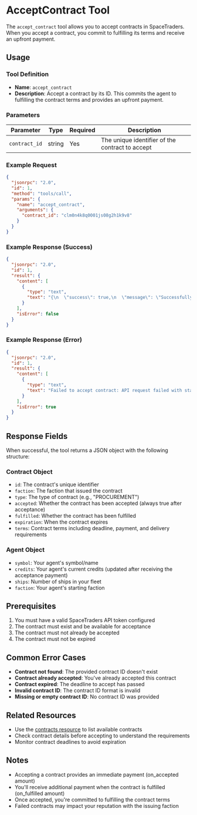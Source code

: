 # AcceptContract Tool

The `accept_contract` tool allows you to accept contracts in SpaceTraders. When you accept a contract, you commit to fulfilling its terms and receive an upfront payment.

## Usage

### Tool Definition

- **Name**: `accept_contract`
- **Description**: Accept a contract by its ID. This commits the agent to fulfilling the contract terms and provides an upfront payment.

### Parameters

| Parameter | Type | Required | Description |
|-----------|------|----------|-------------|
| `contract_id` | string | Yes | The unique identifier of the contract to accept |

### Example Request

```json
{
  "jsonrpc": "2.0",
  "id": 1,
  "method": "tools/call",
  "params": {
    "name": "accept_contract",
    "arguments": {
      "contract_id": "clm0n4k8q0001js08g2h1k9v8"
    }
  }
}
```

### Example Response (Success)

```json
{
  "jsonrpc": "2.0",
  "id": 1,
  "result": {
    "content": [
      {
        "type": "text",
        "text": "{\n  \"success\": true,\n  \"message\": \"Successfully accepted contract clm0n4k8q0001js08g2h1k9v8\",\n  \"contract\": {\n    \"id\": \"clm0n4k8q0001js08g2h1k9v8\",\n    \"faction\": \"COSMIC\",\n    \"type\": \"PROCUREMENT\",\n    \"accepted\": true,\n    \"fulfilled\": false,\n    \"expiration\": \"2024-12-31T23:59:59Z\",\n    \"terms\": {\n      \"deadline\": \"2024-12-30T23:59:59Z\",\n      \"payment\": {\n        \"on_accepted\": 10000,\n        \"on_fulfilled\": 50000\n      },\n      \"deliver\": [\n        {\n          \"tradeSymbol\": \"IRON_ORE\",\n          \"destinationSymbol\": \"X1-COSMIC-STATION\",\n          \"unitsRequired\": 100,\n          \"unitsFulfilled\": 0\n        }\n      ]\n    }\n  },\n  \"agent\": {\n    \"symbol\": \"MYAGENT\",\n    \"credits\": 110000,\n    \"ships\": 1,\n    \"faction\": \"COSMIC\"\n  }\n}"
      }
    ],
    "isError": false
  }
}
```

### Example Response (Error)

```json
{
  "jsonrpc": "2.0",
  "id": 1,
  "result": {
    "content": [
      {
        "type": "text",
        "text": "Failed to accept contract: API request failed with status 404: Contract not found"
      }
    ],
    "isError": true
  }
}
```

## Response Fields

When successful, the tool returns a JSON object with the following structure:

### Contract Object

- `id`: The contract's unique identifier
- `faction`: The faction that issued the contract
- `type`: The type of contract (e.g., "PROCUREMENT")
- `accepted`: Whether the contract has been accepted (always true after acceptance)
- `fulfilled`: Whether the contract has been fulfilled
- `expiration`: When the contract expires
- `terms`: Contract terms including deadline, payment, and delivery requirements

### Agent Object

- `symbol`: Your agent's symbol/name
- `credits`: Your agent's current credits (updated after receiving the acceptance payment)
- `ships`: Number of ships in your fleet
- `faction`: Your agent's starting faction

## Prerequisites

1. You must have a valid SpaceTraders API token configured
2. The contract must exist and be available for acceptance
3. The contract must not already be accepted
4. The contract must not be expired

## Common Error Cases

- **Contract not found**: The provided contract ID doesn't exist
- **Contract already accepted**: You've already accepted this contract
- **Contract expired**: The deadline to accept has passed
- **Invalid contract ID**: The contract ID format is invalid
- **Missing or empty contract ID**: No contract ID was provided

## Related Resources

- Use the [contracts resource](../resources/contracts.md) to list available contracts
- Check contract details before accepting to understand the requirements
- Monitor contract deadlines to avoid expiration

## Notes

- Accepting a contract provides an immediate payment (on_accepted amount)
- You'll receive additional payment when the contract is fulfilled (on_fulfilled amount)
- Once accepted, you're committed to fulfilling the contract terms
- Failed contracts may impact your reputation with the issuing faction